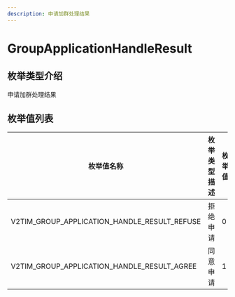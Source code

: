 ```yaml
---
description: 申请加群处理结果
---
```


# GroupApplicationHandleResult

## 枚举类型介绍

申请加群处理结果

## 枚举值列表

| 枚举值名称                                             | 枚举类型描述 | 枚举值 |
| ------------------------------------------------- | ------ | --- |
| V2TIM\_GROUP\_APPLICATION\_HANDLE\_RESULT\_REFUSE | 拒绝申请   | 0   |
| V2TIM\_GROUP\_APPLICATION\_HANDLE\_RESULT\_AGREE  | 同意申请   | 1   |
